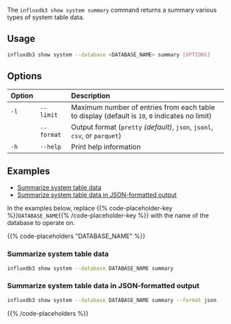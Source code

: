 
The `influxdb3 show system summary` command returns a summary various types of
system table data.

## Usage

<!--pytest.mark.skip-->

```bash
influxdb3 show system --database <DATABASE_NAME> summary [OPTIONS]
```

## Options

| Option |            | Description                                                                                    |
| :----- | :--------- | :--------------------------------------------------------------------------------------------- |
| `-l`   | `--limit`  | Maximum number of entries from each table to display (default is `10`, `0` indicates no limit) |
|        | `--format` | Output format (`pretty` _(default)_, `json`, `jsonl`, `csv`, or `parquet`)                      |
| `-h`   | `--help`   | Print help information                                                                         |

## Examples

- [Summarize system table data](#summarize-system-table-data)
- [Summarize system table data in JSON-formatted output](#summarize-system-table-data-in-json-formatted-output)

In the examples below, replace
{{% code-placeholder-key %}}`DATABASE_NAME`{{% /code-placeholder-key %}} with
the name of the database to operate on.

{{% code-placeholders "DATABASE_NAME" %}}

### Summarize system table data

<!--pytest.mark.skip-->

```bash
influxdb3 show system --database DATABASE_NAME summary
```

### Summarize system table data in JSON-formatted output

<!--pytest.mark.skip-->

```bash
influxdb3 show system --database DATABASE_NAME summary --format json
```

{{% /code-placeholders %}}
